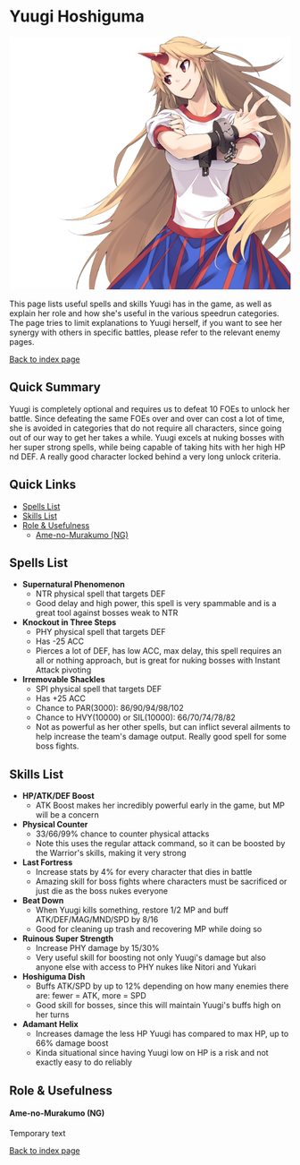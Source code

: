 # Yuugi Hoshiguma

![](img/yuugi.png)

This page lists useful spells and skills Yuugi has in the game, as well as explain her role and how she's useful in the various speedrun categories. The page tries to limit explanations to Yuugi herself, if you want to see her synergy with others in specific battles, please refer to the relevant enemy pages.

[Back to index page](../index.md)

## Quick Summary

Yuugi is completely optional and requires us to defeat 10 FOEs to unlock her battle. Since defeating the same FOEs over and over can cost a lot of time, she is avoided in categories that do not require all characters, since going out of our way to get her takes a while. Yuugi excels at nuking bosses with her super strong spells, while being capable of taking hits with her high HP nd DEF. A really good character locked behind a very long unlock criteria.

## Quick Links
* [Spells List](#spells)
* [Skills List](#skills)
* [Role & Usefulness](#useful)
	* [Ame-no-Murakumo (NG)](#ng-murakumo)

## <a id="spells"></a>Spells List

* **Supernatural Phenomenon**
	* NTR physical spell that targets DEF
	* Good delay and high power, this spell is very spammable and is a great tool against bosses weak to NTR
* **Knockout in Three Steps**
	* PHY physical spell that targets DEF
	* Has -25 ACC
	* Pierces a lot of DEF, has low ACC, max delay, this spell requires an all or nothing approach, but is great for nuking bosses with Instant Attack pivoting
* **Irremovable Shackles**
	* SPI physical spell that targets DEF
	* Has +25 ACC
	* Chance to PAR(3000): 86/90/94/98/102
	* Chance to HVY(10000) or SIL(10000): 66/70/74/78/82
	* Not as powerful as her other spells, but can inflict several ailments to help increase the team's damage output. Really good spell for some boss fights.

## <a id="skills"></a>Skills List

* **HP/ATK/DEF Boost**
	* ATK Boost makes her incredibly powerful early in the game, but MP will be a concern
* **Physical Counter**
	* 33/66/99% chance to counter physical attacks
	* Note this uses the regular attack command, so it can be boosted by the Warrior's skills, making it very strong
* **Last Fortress**
	* Increase stats by 4% for every character that dies in battle
	* Amazing skill for boss fights where characters must be sacrificed or just die as the boss nukes everyone
* **Beat Down**
	* When Yuugi kills something, restore 1/2 MP and buff ATK/DEF/MAG/MND/SPD by 8/16
	* Good for cleaning up trash and recovering MP while doing so
* **Ruinous Super Strength**
	* Increase PHY damage by 15/30%
	* Very useful skill for boosting not only Yuugi's damage but also anyone else with access to PHY nukes like Nitori and Yukari
* **Hoshiguma Dish**
	* Buffs ATK/SPD by up to 12% depending on how many enemies there are: fewer = ATK, more = SPD
	* Good skill for bosses, since this will maintain Yuugi's buffs high on her turns
* **Adamant Helix**
	* Increases damage the less HP Yuugi has compared to max HP, up to 66% damage boost
	* Kinda situational since having Yuugi low on HP is a risk and not exactly easy to do reliably

## <a id="useful"></a>Role & Usefulness

#### <a id="ng-murakumo"></a>Ame-no-Murakumo (NG)

Temporary text

[Back to index page](../index.md)
